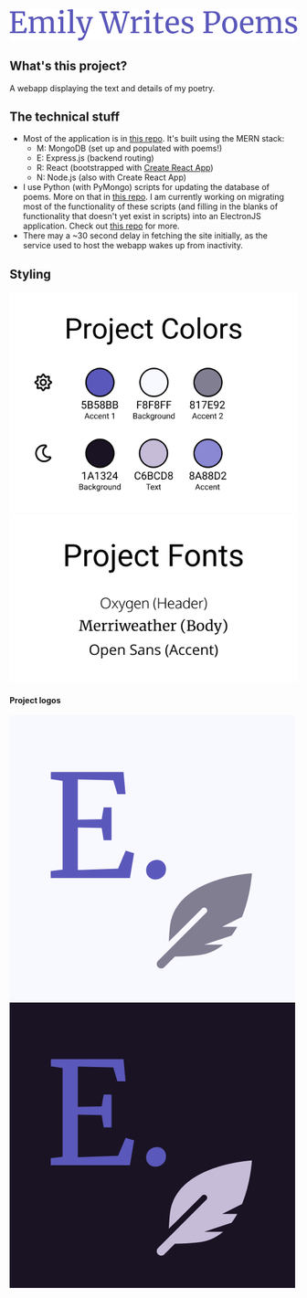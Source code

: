 ![Emily Writes Poems. A collection of my poems.](https://raw.githubusercontent.com/emily-writes-poems/.github/main/profile/images/ewp-header.png)

## What's this project?
A webapp displaying the text and details of my poetry.


## The technical stuff
* Most of the application is in [this repo](https://github.com/emily-writes-poems/emily-writes-poems-frontend). It's built using the MERN stack:
    * M: MongoDB (set up and populated with poems!)
    * E: Express.js (backend routing)
    * R: React (bootstrapped with [Create React App](https://github.com/facebook/create-react-app))
    * N: Node.js (also with Create React App)
* I use Python (with PyMongo) scripts for updating the database of poems. More on that in [this repo](https://www.github.com/emily-writes-poems/emily-writes-poems-scripts). I am currently working on migrating most of the functionality of these scripts (and filling in the blanks of functionality that doesn't yet exist in scripts) into an ElectronJS application. Check out [this repo](https://www.github.com/emily-writes-poems/emily-writes-poems-processing) for more.
* There may a ~30 second delay in fetching the site initially, as the service used to host the webapp wakes up from inactivity.


## Styling
![Color Palette](https://raw.githubusercontent.com/emily-writes-poems/.github/main/profile/images/ewp-colors.png)
![Fonts](https://raw.githubusercontent.com/emily-writes-poems/.github/main/profile/images/ewp-fonts.png)

#### Project logos
![Project logo](https://raw.githubusercontent.com/emily-writes-poems/.github/main/profile/images/ewp-logo.png)
![Project alt logo](https://raw.githubusercontent.com/emily-writes-poems/.github/main/profile/images/ewp-logo-alt.png)
